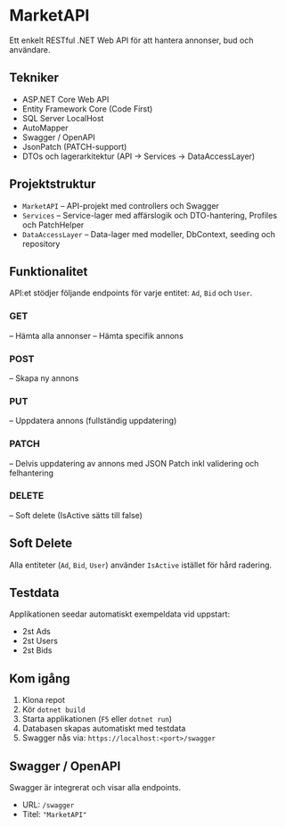 # MarketAPI

Ett enkelt RESTful .NET Web API för att hantera annonser, bud och användare.

## Tekniker

- ASP.NET Core Web API
- Entity Framework Core (Code First)
- SQL Server LocalHost
- AutoMapper
- Swagger / OpenAPI
- JsonPatch (PATCH-support)
- DTOs och lagerarkitektur (API → Services → DataAccessLayer)

## Projektstruktur

- `MarketAPI` – API-projekt med controllers och Swagger
- `Services` – Service-lager med affärslogik och DTO-hantering, Profiles och PatchHelper
- `DataAccessLayer` – Data-lager med modeller, DbContext, seeding och repository

## Funktionalitet

API:et stödjer följande endpoints för varje entitet: `Ad`, `Bid` och `User`.

### GET
– Hämta alla annonser
– Hämta specifik annons

### POST
– Skapa ny annons

### PUT
– Uppdatera annons (fullständig uppdatering)

### PATCH
– Delvis uppdatering av annons med JSON Patch inkl validering och felhantering

### DELETE
– Soft delete (IsActive sätts till false)


## Soft Delete

Alla entiteter (`Ad`, `Bid`, `User`) använder `IsActive` istället för hård radering.

## Testdata

Applikationen seedar automatiskt exempeldata vid uppstart:
- 2st Ads
- 2st Users
- 2st Bids

## Kom igång

1. Klona repot
2. Kör `dotnet build`
3. Starta applikationen (`F5` eller `dotnet run`)
4. Databasen skapas automatiskt med testdata
5. Swagger nås via: `https://localhost:<port>/swagger`

## Swagger / OpenAPI

Swagger är integrerat och visar alla endpoints.

- URL: `/swagger`
- Titel: `"MarketAPI"`
